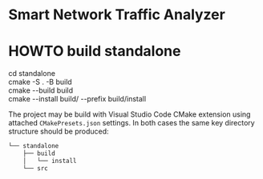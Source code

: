 # Smart Network Traffic Analyzer


# HOWTO build standalone
cd standalone\
cmake -S . -B build\
cmake --build build\
cmake --install build/ --prefix build/install

The project may be build with  Visual Studio Code CMake extension using attached  `CMakePresets.json` settings.
In both cases the same key directory structure should be produced:

```bash
└── standalone
    ├── build
    │   └── install
    └── src
```
